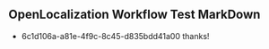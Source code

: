 ## OpenLocalization Workflow Test MarkDown
* 6c1d106a-a81e-4f9c-8c45-d835bdd41a00 
thanks!<!--HONumber=Mar16_HO1-->
